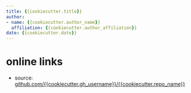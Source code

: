 ```yaml
---
title: {{cookiecutter.title}}
author:
- name: {{cookiecutter.author_name}}
  affiliation: {{cookiecutter.author_affiliation}}
date: {{cookiecutter.date}}
---
```


# online links

- source: [github.com/{{cookiecutter.gh_username}}/{{cookiecutter.repo_name}}][source]

[source]: https://github.com/{{cookiecutter.gh_username}}/{{cookiecutter.repo_name}}
